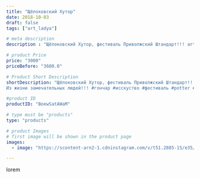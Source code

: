 ```yaml
---
title: "Щёлоковский Хутор"
date: 2018-10-03
draft: false
tags: ["art_ladya"]

# meta description
description : "Щёлоковский Хутор, фестиваль Приволжский Штандарт!!! art_ladya\"Арт Ладья\" Гончарная мастерская в Нижнем Новгороде. Изготовление керамики и мастер//-классы по "

# product Price
price: "3000"
priceBefore: "3600.0"

# Product Short Description
shortDescription: "Щёлоковский Хутор, фестиваль Приволжский Штандарт!!! art_ladya\"Арт Ладья\" Гончарная мастерская в Нижнем Новгороде. Изготовление керамики и мастер//-классы по обучению. 
Из жизни замечательных людей!!! #гончар #исскуство #фестиваль #potter #щёлоковскийхутор #керамикаручнаяработа #гончарнаямастерская #керамиканазаказ #handmade #craftsman #керамика #painter #эксклюзивнаякерамика #радость #decor #ceramicware #friends #claygoods #whistle #earthenware #ceramic #design #beautifulpeople #magic #masterclass #ceramicart #hummels #мастерклассы #авторскаякерамика"

#product ID
productID: "BoewSatAWaM"

# type must be "products"
type: "products"

# product Images
# first image will be shown in the product page
images:
  - image: "https://scontent-arn2-1.cdninstagram.com/v/t51.2885-15/e35/41924872_293815614785798_4848648341931280724_n.jpg?se=8&tp=1&_nc_ht=scontent-arn2-1.cdninstagram.com&_nc_cat=102&_nc_ohc=WZA1sw4VmqYAX-4xLq1&ccb=7-4&oh=3cb5fbdb0d08b19b676d282badfbb933&oe=6084BD87&_nc_sid=86f79a&ig_cache_key=MTg4MjE1NDA2NjE0MjkxNDE4OA%3D%3D.2-ccb7-4"

---
```

lorem
